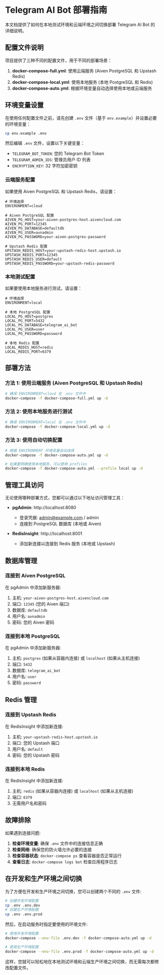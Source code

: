 # Telegram AI Bot 部署指南

本文档提供了如何在本地测试环境和云端环境之间切换部署 Telegram AI Bot 的详细说明。

## 配置文件说明

项目提供了三种不同的配置文件，用于不同的部署场景：

1. **docker-compose-full.yml**: 使用云端服务 (Aiven PostgreSQL 和 Upstash Redis)
2. **docker-compose-local.yml**: 使用本地服务 (本地 PostgreSQL 和 Redis)
3. **docker-compose-auto.yml**: 根据环境变量自动选择使用本地或云端服务

## 环境变量设置

在使用任何配置文件之前，请先创建 `.env` 文件（基于 `env.example`）并设置必要的环境变量：

```bash
cp env.example .env
```

然后编辑 `.env` 文件，设置以下关键变量：

- `TELEGRAM_BOT_TOKEN`: 您的 Telegram Bot Token
- `TELEGRAM_ADMIN_IDS`: 管理员用户 ID 列表
- `ENCRYPTION_KEY`: 32 字符加密密钥

### 云端服务配置

如果使用 Aiven PostgreSQL 和 Upstash Redis，请设置：

```
# 环境选择
ENVIRONMENT=cloud

# Aiven PostgreSQL 配置
AIVEN_PG_HOST=your-aiven-postgres-host.aivencloud.com
AIVEN_PG_PORT=12345
AIVEN_PG_DATABASE=defaultdb
AIVEN_PG_USER=avnadmin
AIVEN_PG_PASSWORD=your-aiven-postgres-password

# Upstash Redis 配置
UPSTASH_REDIS_HOST=your-upstash-redis-host.upstash.io
UPSTASH_REDIS_PORT=12345
UPSTASH_REDIS_USER=default
UPSTASH_REDIS_PASSWORD=your-upstash-redis-password
```

### 本地测试配置

如果要使用本地服务进行测试，请设置：

```
# 环境选择
ENVIRONMENT=local

# 本地 PostgreSQL 配置
LOCAL_PG_HOST=postgres
LOCAL_PG_PORT=5432
LOCAL_PG_DATABASE=telegram_ai_bot
LOCAL_PG_USER=user
LOCAL_PG_PASSWORD=password

# 本地 Redis 配置
LOCAL_REDIS_HOST=redis
LOCAL_REDIS_PORT=6379
```

## 部署方法

### 方法 1: 使用云端服务 (Aiven PostgreSQL 和 Upstash Redis)

```bash
# 确保 ENVIRONMENT=cloud 在 .env 文件中
docker-compose -f docker-compose-full.yml up -d
```

### 方法 2: 使用本地服务进行测试

```bash
# 确保 ENVIRONMENT=local 在 .env 文件中
docker-compose -f docker-compose-local.yml up -d
```

### 方法 3: 使用自动切换配置

```bash
# 根据 ENVIRONMENT 环境变量自动选择
docker-compose -f docker-compose-auto.yml up -d

# 如果要明确使用本地服务，可以使用 profiles
docker-compose -f docker-compose-auto.yml --profile local up -d
```

## 管理工具访问

无论使用哪种部署方式，您都可以通过以下地址访问管理工具：

- **pgAdmin**: http://localhost:8080
  - 登录凭据: admin@example.com / admin
  - 连接到 PostgreSQL 数据库 (本地或 Aiven)

- **RedisInsight**: http://localhost:8001
  - 添加新连接以连接到 Redis 服务 (本地或 Upstash)

## 数据库管理

### 连接到 Aiven PostgreSQL

在 pgAdmin 中添加新服务器:
1. 主机: `your-aiven-postgres-host.aivencloud.com`
2. 端口: `12345` (您的 Aiven 端口)
3. 数据库: `defaultdb`
4. 用户名: `avnadmin`
5. 密码: 您的 Aiven 密码

### 连接到本地 PostgreSQL

在 pgAdmin 中添加新服务器:
1. 主机: `postgres` (如果从容器内连接) 或 `localhost` (如果从主机连接)
2. 端口: `5432`
3. 数据库: `telegram_ai_bot`
4. 用户名: `user`
5. 密码: `password`

## Redis 管理

### 连接到 Upstash Redis

在 RedisInsight 中添加新连接:
1. 主机: `your-upstash-redis-host.upstash.io`
2. 端口: 您的 Upstash 端口
3. 用户名: `default`
4. 密码: 您的 Upstash 密码

### 连接到本地 Redis

在 RedisInsight 中添加新连接:
1. 主机: `redis` (如果从容器内连接) 或 `localhost` (如果从主机连接)
2. 端口: `6379`
3. 无需用户名和密码

## 故障排除

如果遇到连接问题:

1. **检查环境变量**: 确保 `.env` 文件中的连接信息正确
2. **检查网络**: 确保您的防火墙允许必要的连接
3. **检查容器状态**: `docker-compose ps` 查看容器是否正常运行
4. **查看日志**: `docker-compose logs bot` 检查应用程序日志

## 在开发和生产环境之间切换

为了方便在开发和生产环境之间切换，您可以创建两个不同的 `.env` 文件:

```bash
# 创建开发环境配置
cp .env .env.dev
# 创建生产环境配置
cp .env .env.prod
```

然后，在启动服务时指定要使用的环境文件:

```bash
# 使用开发环境配置
docker-compose --env-file .env.dev -f docker-compose-auto.yml up -d

# 使用生产环境配置
docker-compose --env-file .env.prod -f docker-compose-auto.yml up -d
```

这样，您就可以轻松地在本地测试环境和云端生产环境之间切换，而无需每次都修改配置文件。
